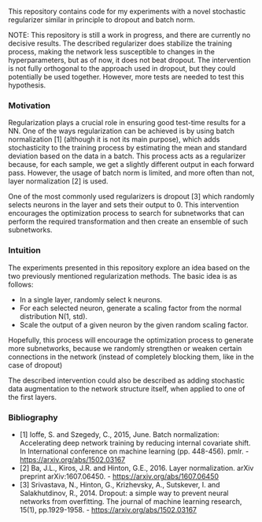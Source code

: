 This repository contains code for my experiments with a novel stochastic regularizer similar in principle to dropout and batch norm.

NOTE: This repository is still a work in progress, and there are currently no decisive results. The described regularizer does stabilize the training process, making the network less susceptible to changes in the hyperparameters, but as of now, it does not beat dropout. The intervention is not fully orthogonal to the approach used in dropout, but they could potentially be used together. However, more tests are needed to test this hypothesis.

### Motivation

Regularization plays a crucial role in ensuring good test-time results for a NN. One of the ways regularization can be achieved is by using batch normalization [1] 
(although it is not its main purpose), which adds stochasticity to the training process by estimating the mean and standard deviation based on the data in a batch. This process acts as a regularizer because, for each sample, we get a slightly different output in each forward pass. However, the usage of batch norm is limited, and more often than not, layer normalization [2] is used. 

One of the most commonly used regularizers is dropout [3] which randomly selects neurons in the layer and sets their output to 0. This intervention encourages the optimization process to search for subnetworks that can perform the required transformation and then create an ensemble of such subnetworks.  

### Intuition

The experiments presented in this repository explore an idea based on the two previously mentioned regularization methods. The basic idea is as follows:

- In a single layer, randomly select k neurons.
- For each selected neuron, generate a scaling factor from the normal distribution N(1, std).
- Scale the output of a given neuron by the given random scaling factor.

Hopefully, this process will encourage the optimization process to generate more subnetworks, because we randomly strengthen or weaken certain connections in the network (instead of completely blocking them, like in the case of dropout)

The described intervention could also be described as adding stochastic data augmentation to the network structure itself, when applied to one of the first layers.


### Bibliography
- [1] Ioffe, S. and Szegedy, C., 2015, June. Batch normalization: Accelerating deep network training by reducing internal covariate shift. In International conference on machine learning (pp. 448-456). pmlr. - https://arxiv.org/abs/1502.03167
- [2] Ba, J.L., Kiros, J.R. and Hinton, G.E., 2016. Layer normalization. arXiv preprint arXiv:1607.06450. - https://arxiv.org/abs/1607.06450
- [3] Srivastava, N., Hinton, G., Krizhevsky, A., Sutskever, I. and Salakhutdinov, R., 2014. Dropout: a simple way to prevent neural networks from overfitting. The journal of machine learning research, 15(1), pp.1929-1958. - https://arxiv.org/abs/1502.03167


